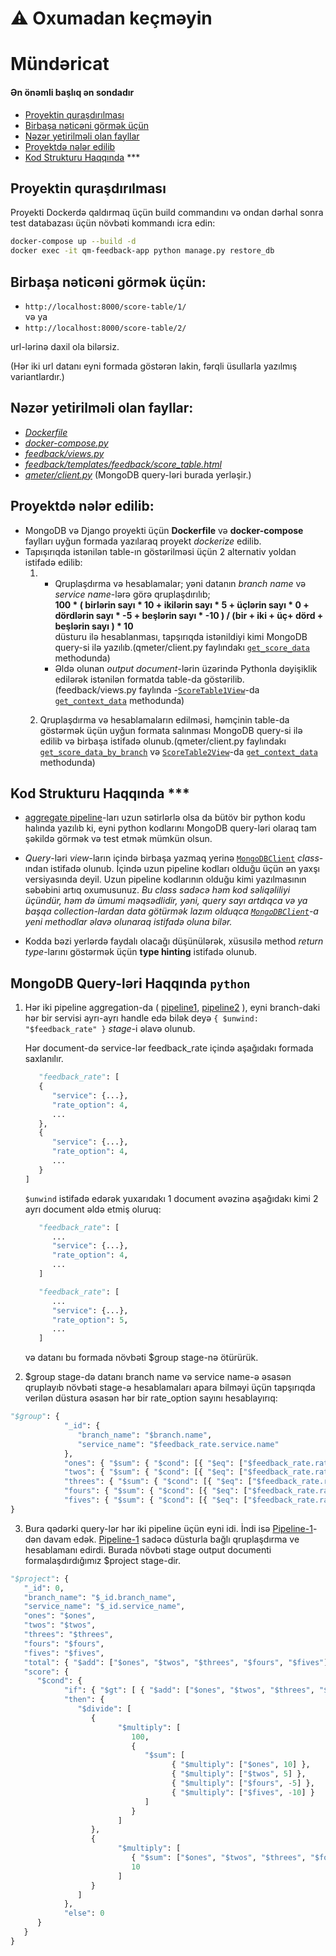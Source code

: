 # ⚠️ Oxumadan keçməyin


# Mündəricat
#### Ən önəmli başlıq ən sondadır
- [Proyektin quraşdırılması](#proyektin-quraşdırılması)
- [Birbaşa nəticəni görmək üçün](#birbaşa-nəticəni-görmək-üçün)
- [Nəzər yetirilməli olan fayllar](#nəzər-yetirilməli-olan-fayllar)
- [Proyektdə nələr edilib](#proyektdə-nələr-edilib)
- [Kod Strukturu Haqqında](#kod-strukturu-haqqında-***) ***


## Proyektin quraşdırılması

Proyekti Dockerdə qaldırmaq üçün build commandını və ondan dərhal sonra test databazası üçün növbəti kommandı icra edin:

```bash
docker-compose up --build -d
docker exec -it qm-feedback-app python manage.py restore_db
```

## Birbaşa nəticəni görmək üçün:
- `http://localhost:8000/score-table/1/`  
və ya
- `http://localhost:8000/score-table/2/` 

url-lərinə daxil ola bilərsiz. 
 
(Hər iki url datanı eyni formada göstərən lakin, fərqli üsullarla yazılmış variantlardır.)

## Nəzər yetirilməli olan fayllar:
 - [*Dockerfile*](https://github.com/konulmammadova/qmeter_task/blob/ada6f363ea41386ea387c1891625f2bd61d8fda9/Dockerfile)
 - [*docker-compose.py*](https://github.com/konulmammadova/qmeter_task/blob/ada6f363ea41386ea387c1891625f2bd61d8fda9/docker-compose.yml)
 - [*feedback/views.py*](https://github.com/konulmammadova/qmeter_task/blob/ada6f363ea41386ea387c1891625f2bd61d8fda9/feedback/views.py)
 - [*feedback/templates/feedback/score_table.html*](https://github.com/konulmammadova/qmeter_task/blob/main/feedback/templates/feedback/score_table.html)
 - [*qmeter/client.py*](https://github.com/konulmammadova/qmeter_task/blob/main/qmeter/client.py) (MongoDB query-ləri burada yerləşir.)

## Proyektdə nələr edilib:
- MongoDB və Django proyekti üçün **Dockerfile** və **docker-compose** faylları uyğun formada yazılaraq proyekt *dockerize* edilib.
- Tapışırıqda istənilən table-ın göstərilməsi üçün 2 alternativ yoldan istifadə edilib:
    1. - Qruplaşdırma və hesablamalar; yəni datanın *branch name* və *service name*-lərə görə qruplaşdırılıb;   
       **100 * ( birlərin sayı * 10 + ikilərin sayı * 5 + üçlərin sayı * 0 + dördlərin sayı * -5 +
beşlərin sayı * -10 ) / (bir + iki + üç+ dörd + beşlərin sayı ) * 10**  
düsturu ilə hesablanması, tapşırıqda istənildiyi kimi MongoDB query-si ilə yazılıb.(qmeter/client.py faylındakı [`get_score_data`](https://github.com/konulmammadova/qmeter_task/blob/ada6f363ea41386ea387c1891625f2bd61d8fda9/qmeter/client.py#L22) methodunda)
        - Əldə olunan *output document*-lərin üzərində Pythonla dəyişiklik edilərək istənilən formatda table-da göstərilib.(feedback/views.py faylında -[`ScoreTable1View`](https://github.com/konulmammadova/qmeter_task/blob/ada6f363ea41386ea387c1891625f2bd61d8fda9/feedback/views.py#L6)-da [`get_context_data`](https://github.com/konulmammadova/qmeter_task/blob/ada6f363ea41386ea387c1891625f2bd61d8fda9/feedback/views.py#L9) methodunda)

     2. Qruplaşdırma və hesablamaların edilməsi, həmçinin table-da göstərmək üçün uyğun formata salınması MongoDB query-si ilə edilib və birbaşa istifadə olunub.(qmeter/client.py faylındakı  [`get_score_data_by_branch`](https://github.com/konulmammadova/qmeter_task/blob/ada6f363ea41386ea387c1891625f2bd61d8fda9/qmeter/client.py#L90) və [`ScoreTable2View`](https://github.com/konulmammadova/qmeter_task/blob/ada6f363ea41386ea387c1891625f2bd61d8fda9/feedback/views.py#L74)-da [`get_context_data`](https://github.com/konulmammadova/qmeter_task/blob/ada6f363ea41386ea387c1891625f2bd61d8fda9/feedback/views.py#L117) methodunda)

## Kod Strukturu Haqqında ***

- [aggregate pipeline](https://github.com/konulmammadova/qmeter_task/blob/ada6f363ea41386ea387c1891625f2bd61d8fda9/qmeter/client.py#L91)-ları uzun sətirlərlə olsa da bütöv bir python kodu halında yazılıb ki, eyni python kodlarını MongoDB query-ləri olaraq tam şəkildə görmək və test etmək mümkün olsun.

- *Query*-ləri *view*-ların içində birbaşa yazmaq yerinə [`MongoDBClient`](https://github.com/konulmammadova/qmeter_task/blob/ada6f363ea41386ea387c1891625f2bd61d8fda9/qmeter/client.py#L6) *class*-ından istifadə olunub. İçində uzun pipeline kodları olduğu üçün ən yaxşı versiyasında deyil. Uzun pipeline kodlarının olduğu kimi yazılmasının səbəbini artıq oxumusunuz. *Bu class sadəcə həm kod səliqəliliyi üçündür, həm də ümumi məqsədlidir, yəni, query sayı artdıqca və ya başqa collection-lardan data götürmək lazım olduqca [`MongoDBClient`](https://github.com/konulmammadova/qmeter_task/blob/ada6f363ea41386ea387c1891625f2bd61d8fda9/qmeter/client.py#L6)-a yeni methodlar əlavə olunaraq istifadə oluna bilər.* 

- Kodda bəzi yerlərdə faydalı olacağı düşünülərək, xüsusilə method *return type*-larını göstərmək üçün **type hinting** istifadə olunub. 

## MongoDB Query-ləri Haqqında ```python ```
1. Hər iki pipeline aggregation-da ( [pipeline1](https://github.com/konulmammadova/qmeter_task/blob/52176945760f8bd89171551e29b71242e09f7e70/qmeter/client.py#L28), [pipeline2](https://github.com/konulmammadova/qmeter_task/blob/52176945760f8bd89171551e29b71242e09f7e70/qmeter/client.py#L99) ), eyni branch-daki hər bir servisi ayrı-ayrı handle edə bilək deyə `{ $unwind: "$feedback_rate" }` *stage*-i əlavə olunub.   

   Hər document-də service-lər feedback_rate içində aşağıdakı formada saxlanılır.
   ```python
      "feedback_rate": [
      {
         "service": {...},
         "rate_option": 4,
         ...
      },
      {
         "service": {...},
         "rate_option": 4,
         ...
      }
   ]
   ```
   `$unwind` istifadə edərək yuxarıdakı 1 document əvəzinə aşağıdakı kimi 2 ayrı document əldə etmiş oluruq:

   ```python
      "feedback_rate": [
         ...
         "service": {...},
         "rate_option": 4,
         ...
      ]
   ```

   ```python
      "feedback_rate": [
         ...
         "service": {...},
         "rate_option": 5,
         ...
      ]
   ```
   və datanı bu formada növbəti $group stage-nə ötürürük.

2. $group stage-də datanı branch name və service name-ə əsasən qruplayıb növbəti stage-ə hesablamaları apara bilməyi üçün tapşırıqda verilən düstura əsasən hər bir rate_option sayını hesablayırıq:
```python
"$group": {
            "_id": {
               "branch_name": "$branch.name",
               "service_name": "$feedback_rate.service.name"
            },
            "ones": { "$sum": { "$cond": [{ "$eq": ["$feedback_rate.rate_option", 1] }, 1, 0] }},
            "twos": { "$sum": { "$cond": [{ "$eq": ["$feedback_rate.rate_option", 2] }, 1, 0] }},
            "threes": { "$sum": { "$cond": [{ "$eq": ["$feedback_rate.rate_option", 3] }, 1, 0] }},
            "fours": { "$sum": { "$cond": [{ "$eq": ["$feedback_rate.rate_option", 4] }, 1, 0] }},
            "fives": { "$sum": { "$cond": [{ "$eq": ["$feedback_rate.rate_option", 5] }, 1, 0] }}
}
```

3. Bura qədərki query-lər hər iki pipeline üçün eyni idi. İndi isə [Pipeline-1](https://github.com/konulmammadova/qmeter_task/blob/52176945760f8bd89171551e29b71242e09f7e70/qmeter/client.py#L28)-dən davam edək. [Pipeline-1](https://github.com/konulmammadova/qmeter_task/blob/52176945760f8bd89171551e29b71242e09f7e70/qmeter/client.py#L28) sadəcə düsturla bağlı qruplaşdırma ve hesablamanı edirdi. Burada növbəti stage output documenti formalaşdırdığımız $project stage-dir.
```python
"$project": {
   "_id": 0,
   "branch_name": "$_id.branch_name",
   "service_name": "$_id.service_name",
   "ones": "$ones", 
   "twos": "$twos", 
   "threes": "$threes", 
   "fours": "$fours", 
   "fives": "$fives",
   "total": { "$add": ["$ones", "$twos", "$threes", "$fours", "$fives"] },
   "score": { 
      "$cond": { 
            "if": { "$gt": [ { "$add": ["$ones", "$twos", "$threes", "$fours", "$fives"] }, 0] },
            "then": {
               "$divide": [
                  {
                        "$multiply": [
                           100,
                           {
                              "$sum": [
                                    { "$multiply": ["$ones", 10] },
                                    { "$multiply": ["$twos", 5] },
                                    { "$multiply": ["$fours", -5] },
                                    { "$multiply": ["$fives", -10] }
                              ]
                           }
                        ]
                  },
                  {
                        "$multiply": [
                           { "$sum": ["$ones", "$twos", "$threes", "$fours", "$fives"] },
                           10
                        ]
                  }
               ]
            },
            "else": 0
      }    
   }
}
```  
    